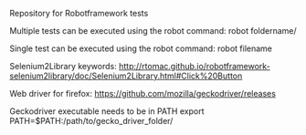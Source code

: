Repository for Robotframework tests

Multiple tests can be executed using the robot command:
robot foldername/

Single test can be executed using the robot command:
robot filename

Selenium2Library keywords: http://rtomac.github.io/robotframework-selenium2library/doc/Selenium2Library.html#Click%20Button

Web driver for firefox:
https://github.com/mozilla/geckodriver/releases

Geckodriver executable needs to be in PATH
export PATH=$PATH:/path/to/gecko_driver_folder/
